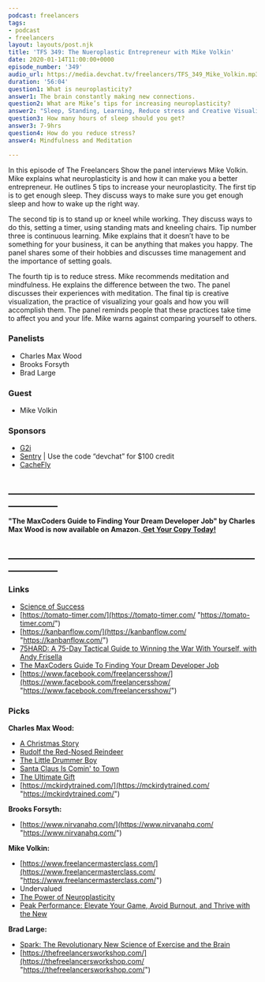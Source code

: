 ```yaml
---
podcast: freelancers
tags:
- podcast
- freelancers
layout: layouts/post.njk
title: 'TFS 349: The Nueroplastic Entrepreneur with Mike Volkin'
date: 2020-01-14T11:00:00+0000
episode_number: '349'
audio_url: https://media.devchat.tv/freelancers/TFS_349_Mike_Volkin.mp3
duration: '56:04'
question1: What is neuroplasticity?
answer1: The brain constantly making new connections.
question2: What are Mike’s tips for increasing neuroplasticity?
answer2: "Sleep, Standing, Learning, Reduce stress and Creative Visualization. \n"
question3: How many hours of sleep should you get?
answer3: 7-9hrs
question4: How do you reduce stress?
answer4: Mindfulness and Meditation

---
```

In this episode of The Freelancers Show the panel interviews Mike Volkin. Mike explains what neuroplasticity is and how it can make you a better entrepreneur. He outlines 5 tips to increase your neuroplasticity. The first tip is to get enough sleep. They discuss ways to make sure you get enough sleep and how to wake up the right way.

The second tip is to stand up or kneel while working. They discuss ways to do this, setting a timer, using standing mats and kneeling chairs. Tip number three is continuous learning. Mike explains that it doesn’t have to be something for your business, it can be anything that makes you happy. The panel shares some of their hobbies and discusses time management and the importance of setting goals.

The fourth tip is to reduce stress. Mike recommends meditation and mindfulness. He explains the difference between the two. The panel discusses their experiences with meditation. The final tip is creative visualization, the practice of visualizing your goals and how you will accomplish them. The panel reminds people that these practices take time to affect you and your life. Mike warns against comparing yourself to others.

### **Panelists**

* Charles Max Wood
* Brooks Forsyth
* Brad Large

### **Guest**

* Mike Volkin

### **Sponsors**

* [G2i](https://www.g2i.co/?utm_source=React_Native_Radio&utm_medium=Podcast)
* [Sentry](http://sentry.io/) | Use the code “devchat” for $100 credit
* [CacheFly](https://www.cachefly.com/)

## **____________________________________________________________**

**"The MaxCoders Guide to Finding Your Dream Developer Job" by Charles Max Wood is now available on Amazon.**[ **Get Your Copy Today!**](https://www.amazon.com/gp/product/B081MBL5C9/ref=as_li_ss_tl?ie=UTF8&linkCode=sl1&tag=devchattv-20&linkId=9d61363241636e2546ef46abba198746&language=en_US)

## **____________________________________________________________**

### **Links**

* [Science of Success](https://www.amazon.com/Peak-Performance-Elevate-Burnout-Science/dp/162336793X/ref=sr_1_2?gclid=CjwKCAiA6vXwBRBKEiwAYE7iSxWAiBYOe3Ao-xjwTivwFM6XrDTnPSpdyUkxskcX4DRlA0M5QwmCxRoC35kQAvD_BwE&hvadid=241915848424&hvdev=c&hvlocphy=9029751&hvnetw=g&hvpos=1t1&hvqmt=e&hvrand=16794285398586376009&hvtargid=kwd-1365966220&hydadcr=22561_10346245&keywords=peak+performance+book&qid=1579000349&sr=8-2)
* [https://tomato-timer.com/](https://tomato-timer.com/ "https://tomato-timer.com/")
* [https://kanbanflow.com/](https://kanbanflow.com/ "https://kanbanflow.com/")
* [75HARD: A 75-Day Tactical Guide to Winning the War With Yourself, with Andy Frisella](https://andyfrisella.com/blogs/mfceo-project-podcast/75hard-a-75-day-tactical-guide-to-winning-the-war-with-yourself-with-andy-frisella-mfceo291)
* [The MaxCoders Guide To Finding Your Dream Developer Job](https://amzn.to/2RjdsBs)
* [https://www.facebook.com/freelancersshow/](https://www.facebook.com/freelancersshow/ "https://www.facebook.com/freelancersshow/")

### **Picks**

**Charles Max Wood:**

* [A Christmas Story](https://www.imdb.com/title/tt0085334/)
* [Rudolf the Red-Nosed Reindeer](https://www.imdb.com/title/tt0058536/)
* [The Little Drummer Boy](https://www.imdb.com/title/tt0063230/?ref_=fn_al_tt_1)
* [Santa Claus Is Comin' to Town](https://www.imdb.com/title/tt0066327/?ref_=fn_al_tt_5)
* [The Ultimate Gift](https://www.imdb.com/title/tt0482629/)
* [https://mckirdytrained.com/](https://mckirdytrained.com/ "https://mckirdytrained.com/")

**Brooks Forsyth:**

* [https://www.nirvanahq.com/](https://www.nirvanahq.com/ "https://www.nirvanahq.com/")

**Mike Volkin:**

* [https://www.freelancermasterclass.com/](https://www.freelancermasterclass.com/ "https://www.freelancermasterclass.com/")
* Undervalued
* [The Power of Neuroplasticity](https://www.amazon.com/gp/slredirect/picassoRedirect.html/ref=pa_sp_atf_aps_sr_pg1_1?ie=UTF8&adId=A04707422VDDIU7DMSGTI&url=%2FPower-Neuroplasticity-Dr-Shad-Helmstetter-ebook%2Fdp%2FB00HZS2HM4%2Fref%3Dsr_1_1_sspa%3Fgclid%3DCjwKCAiA6vXwBRBKEiwAYE7iS-eUBxWPjAXaJaAl7ijIolo_II3EAQVoAK_Q7SJ8njbQ1ZOvPlR3iBoCA8IQAvD_BwE%26hvadid%3D241634023328%26hvdev%3Dc%26hvlocphy%3D9029751%26hvnetw%3Dg%26hvpos%3D1t1%26hvqmt%3De%26hvrand%3D2784602488910563126%26hvtargid%3Dkwd-85140429890%26hydadcr%3D22568_10355170%26keywords%3Dthe%2Bpower%2Bof%2Bneuroplasticity%26qid%3D1579002039%26sr%3D8-1-spons%26psc%3D1&qualifier=1579002039&id=7626109939451837&widgetName=sp_atf)
* [Peak Performance: Elevate Your Game, Avoid Burnout, and Thrive with the New](https://www.amazon.com/Peak-Performance-Elevate-Burnout-Science/dp/162336793X/ref=sr_1_2?gclid=CjwKCAiA6vXwBRBKEiwAYE7iSxWAiBYOe3Ao-xjwTivwFM6XrDTnPSpdyUkxskcX4DRlA0M5QwmCxRoC35kQAvD_BwE&hvadid=241915848424&hvdev=c&hvlocphy=9029751&hvnetw=g&hvpos=1t1&hvqmt=e&hvrand=16794285398586376009&hvtargid=kwd-1365966220&hydadcr=22561_10346245&keywords=peak+performance+book&qid=1579000349&sr=8-2)

**Brad Large:**

* [Spark: The Revolutionary New Science of Exercise and the Brain](https://www.amazon.com/Spark-Revolutionary-Science-Exercise-Brain/dp/0316113514/ref=sr_1_1?gclid=CjwKCAiA6vXwBRBKEiwAYE7iS8m52zaWQG9_rLLypMFctiza5uoASq9yzqZkF2ThX7v7cGR-vBF_RxoCdowQAvD_BwE&hvadid=174267690688&hvdev=c&hvlocphy=9029751&hvnetw=g&hvpos=1t1&hvqmt=b&hvrand=6011141226071713385&hvtargid=kwd-6817324901&hydadcr=24656_9648981&keywords=spark+by+john+ratey&qid=1579003255&sr=8-1)
* [https://thefreelancersworkshop.com/](https://thefreelancersworkshop.com/ "https://thefreelancersworkshop.com/")
